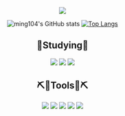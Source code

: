 <div align="center">
<img src="https://capsule-render.vercel.app/api?type=Waving&color=gradient&height=200&section=header&text=Welcome&nbspt&nbspomy&nbspGithub!&fontColor=d6ace6&fontSize=30" />

![ming104's GitHub stats](https://github-readme-stats.vercel.app/api?username=ming104&show_icons=true&theme=apprentice) [![Top Langs](https://github-readme-stats.vercel.app/api/top-langs/?username=ming104)](https://github.com/anuraghazra/github-readme-stats)

## 📖Studying📖
<a href="https://unity.com/" target="_blank"><img src="https://img.shields.io/badge/Unity-000000?style=for-the-badge&logo=unity&logoColor=white"/></a>
<a href="https://learn.microsoft.com/en-us/dotnet/csharp/" target="_blank"><img src="https://img.shields.io/badge/C%23-239120?style=for-the-badge&logo=csharp&logoColor=white"/></a>
<a href="https://learn.microsoft.com/ko-kr/cpp/cpp/?view=msvc-170" target="_blank"><img src="https://img.shields.io/badge/C++-00599C?style=flat-square&logo=c%2B%2B&logoColor=white"/></a>

## ⛏️🔨Tools🔨⛏️
<a href="https://github.com/ming104" target="_blank"><img src="https://img.shields.io/badge/GitHub-181717?style=for-the-badge&logo=github&logoColor=white"/></a>
<a href="https://www.jetbrains.com/ko-kr/rider/" target="_blank"><img src="https://img.shields.io/badge/Rider-000000?style=for-the-badge&logo=Rider&logoColor=white"/></a>
<a href="https://visualstudio.microsoft.com/ko/" target="_blank"><img src="https://img.shields.io/badge/VisualStudio-660066?style=for-the-badge&logo=VisualStudio&logoColor=white"/></a>
<a href="https://code.visualstudio.com/" target="_blank"><img src="https://img.shields.io/badge/VisualStudio Code-3399ff?style=for-the-badge&logo=VisualStudio&logoColor=white"/></a>
<a href="https://www.figma.com/" target="_blank"><img src="https://img.shields.io/badge/Figma-F24E1E?style=for-the-badge&logo=Figma&logoColor=white"/></a>




</div>

<!--
<a href="https://ming10.notion.site/23097dabe46d462e81526dfbe49eb330" target="_blank"><img src="https://img.shields.io/badge/Portfolio-000000?style=for-the-badge&logo=notion&logoColor=white"/></a>
**ming104/ming104** is a ✨ _special_ ✨ repository because its `README.md` (this file) appears on your GitHub profile.
Here are some ideas to get you started:
- 🔭 I’m currently working on ...
- 🌱 I’m currently learning ...
- 👯 I’m looking to collaborate on ...
- 🤔 I’m looking for help with ...
- 💬 Ask me about ...
- 📫 How to reach me: ...
- 😄 Pronouns: ...
- ⚡ Fun fact: ...
-->
